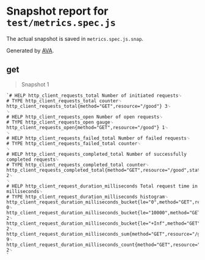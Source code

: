 # Snapshot report for `test/metrics.spec.js`

The actual snapshot is saved in `metrics.spec.js.snap`.

Generated by [AVA](https://ava.li).

## get

> Snapshot 1

    `# HELP http_client_requests_total Number of initiated requests␊
    # TYPE http_client_requests_total counter␊
    http_client_requests_total{method="GET",resource="/good"} 3␊
    ␊
    # HELP http_client_requests_open Number of open requests␊
    # TYPE http_client_requests_open gauge␊
    http_client_requests_open{method="GET",resource="/good"} 1␊
    ␊
    # HELP http_client_requests_failed_total Number of failed requests␊
    # TYPE http_client_requests_failed_total counter␊
    ␊
    # HELP http_client_requests_completed_total Number of successfully completed requests␊
    # TYPE http_client_requests_completed_total counter␊
    http_client_requests_completed_total{method="GET",resource="/good",status_code="200"} 2␊
    ␊
    # HELP http_client_request_duration_milliseconds Total request time in milliseconds␊
    # TYPE http_client_request_duration_milliseconds histogram␊
    http_client_request_duration_milliseconds_bucket{le="0",method="GET",resource="/good"} 0␊
    http_client_request_duration_milliseconds_bucket{le="10000",method="GET",resource="/good"} 2␊
    http_client_request_duration_milliseconds_bucket{le="+Inf",method="GET",resource="/good"} 2␊
    http_client_request_duration_milliseconds_sum{method="GET",resource="/good"} 9␊
    http_client_request_duration_milliseconds_count{method="GET",resource="/good"} 2␊
    `
